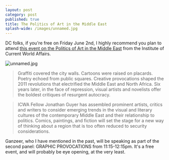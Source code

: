 ```yaml
---
layout: post
category: post
published: true
title: The Politics of Art in the Middle East
splash-wide: /images/unnamed.jpg
---
```

DC folks, if you're free on Friday June 2nd, I highly recommend you plan to attend [this event on the Politics of Art in the Middle East](https://www.eventbrite.com/e/the-politics-of-art-in-the-middle-east-tickets-34035942420) from the Institute of Current World Affairs. 

![unnamed.jpg]({{site.baseurl}}/images/unnamed.jpg)


> Graffiti covered the city walls. Cartoons were raised on placards. Poetry echoed from public squares.
Creative provocations shaped the 2011 revolutions that electrified the Middle East and North Africa. Six years later, in the face of repression, visual artists and novelists offer the boldest critiques of resurgent autocracy.

>ICWA Fellow Jonathan Guyer has assembled prominent artists, critics and writers to consider emerging trends in the visual and literary cultures of the contemporary Middle East and their relationship to politics. Comics, paintings, and fiction will set the stage for a new way of thinking about a region that is too often reduced to security considerations.

Ganzeer, who I have mentioned in the past, will be speaking as part of the second panel: GRAPHIC PROVOCATIONS from 11:15-12:15pm. It's a free event, and will probably be eye opening, at the very least.
